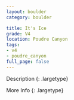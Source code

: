 ```yaml
---
layout: boulder
category: boulder

title: It's Ice
grade: V4
location: Poudre Canyon
tags:
- v4
- poudre_canyon
full_page: false
---
```



Description
{: .largetype}


More Info
{: .largetype}

